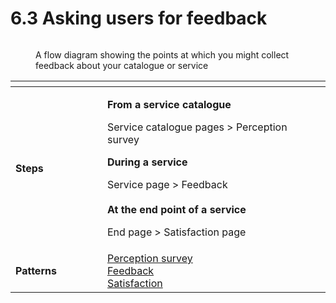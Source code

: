 # 6.3 Asking users for feedback

<figure><img src="../../../../.gitbook/assetsCollect feedback.png" alt=""><figcaption><p>A flow diagram showing the points at which you might collect feedback about your catalogue or service</p></figcaption></figure>

<table data-header-hidden><thead><tr><th width="131"></th><th></th></tr></thead><tbody><tr><td><strong>Steps</strong></td><td><p><strong>From a service catalogue</strong></p><p>Service catalogue pages > Perception survey</p><p></p><p><strong>During a service</strong></p><p>Service page > Feedback<br><br><strong>At the end point of a service</strong></p><p>End page > Satisfaction page</p></td></tr><tr><td><strong>Patterns</strong></td><td><a href="../6-page-templates/7.2-perception-survey.md">Perception survey</a><br><a href="../6-page-templates/7.1-feedback.md">Feedback</a><br><a href="../6-page-templates/7.3-satisfaction.md">Satisfaction</a></td></tr></tbody></table>
